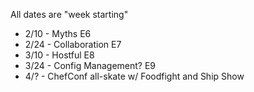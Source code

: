 All dates are "week starting"

* 2/10 - Myths E6
* 2/24 - Collaboration E7
* 3/10 - Hostful E8
* 3/24 - Config Management? E9
* 4/? - ChefConf all-skate w/ Foodfight and Ship Show
